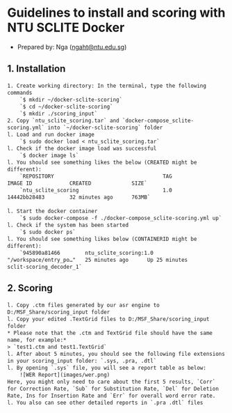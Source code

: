 # Guidelines to install and scoring with NTU SCLITE Docker


* Prepared by: Nga (ngaht@ntu.edu.sg)
## 1. Installation
	1. Create working directory: In the terminal, type the following commands
		`$ mkdir ~/docker-sclite-scoring`
		`$ cd ~/docker-sclite-scoring`
		`$ mkdir ./scoring_input`
	2. Copy `ntu_sclite_scoring.tar` and `docker-compose_sclite-scoring.yml` into `~/docker-sclite-scoring` folder
	l. Load and run docker image
		`$ sudo docker load < ntu_sclite_scoring.tar`
	l. Check if the docker image load was successful
		`$ docker image ls`
	l. You should see something likes the below (CREATED might be different):
		`REPOSITORY                                   TAG                 IMAGE ID            CREATED             SIZE`
		`ntu_sclite_scoring                           1.0                 14442bb28483        32 minutes ago      763MB`

	l. Start the docker container
		`$ sudo docker-compose -f ./docker-compose_sclite-scoring.yml up`
	l. Check if the system has been started
		`$ sudo docker ps`
	l. You should see something likes below (CONTAINERID might be different):
		`945890a81466        ntu_sclite_scoring:1.0   "/workspace/entry_po…"   25 minutes ago      Up 25 minutes                           sclit-scoring_decoder_1`

## 2. Scoring
	l. Copy .ctm files generated by our asr engine to D:/MSF_Share/scoring_input folder
	l. Copy your edited .TextGrid files to D:/MSF_Share/scoring_input folder
	* Please note that the .ctm and TextGrid file should have the same name, for example:* 
	> `test1.ctm and test1.TextGrid`
	l. After about 5 minutes, you should see the following file extensions in your scoring_input folder: `.sys, .pra, .dtl`
	l. By opening `.sys` file, you will see a report table as below:
		![WER Report](images/wer.png)
	Here, you might only need to care about the first 5 results, `Corr` for Correction Rate, `Sub` for Substitution Rate, `Del` for Deletion Rate, Ins for Insertion Rate and `Err` for overall word error rate.
	l. You also can see other detailed reports in `.pra .dtl` files

